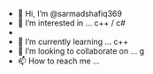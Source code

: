 - 👋 Hi, I’m @sarmadshafiq369
- 👀 I’m interested in ... c++ / c#
- 
- 🌱 I’m currently learning ... c++
- 💞️ I’m looking to collaborate on ... g
- 📫 How to reach me ...

<!---
sarmadshafiq369/sarmadshafiq369 is a ✨ special ✨ repository because its `README.md` (this file) appears on your GitHub profile.
You can click the Preview link to take a look at your changes.
--->
